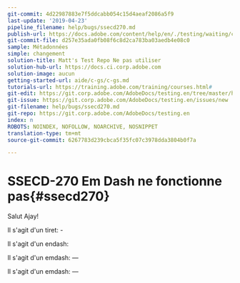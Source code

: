 ```yaml
---
git-commit: 4d22987883e7f5ddcabb054c15d4aeaf2086a5f9
last-update: '2019-04-23'
pipeline_filename: help/bugs/ssecd270.md
publish-url: https://docs.adobe.com/content/help/en/./testing/waiting/closed/ssecd270.html
git-commit-file: d257e35ada0fb08f6c8d2ca783ba03aedb4e08c0
sample: Métadonnées
simple: changement
solution-title: Matt's Test Repo Ne pas utiliser
solution-hub-url: https://docs.ci.corp.adobe.com
solution-image: aucun
getting-started-url: aide/c-gs/c-gs.md
tutorials-url: https://training.adobe.com/training/courses.html#
git-edit: https://git.corp.adobe.com/AdobeDocs/testing.en/tree/master/help/bugs/ssecd270.md
git-issue: https://git.corp.adobe.com/AdobeDocs/testing.en/issues/new
git-filename: help/bugs/ssecd270.md
git-repo: https://git.corp.adobe.com/AdobeDocs/testing.en
index: n
ROBOTS: NOINDEX, NOFOLLOW, NOARCHIVE, NOSNIPPET
translation-type: tm+mt
source-git-commit: 6267783d239cbca5f35fc07c3978dda3804b0f7a

---
```


# SSECD-270 Em Dash ne fonctionne pas{#ssecd270}

Salut Ajay!

Il s'agit d'un tiret: -

Il s'agit d'un endash:

Il s'agit d'un emdash: —

Il s'agit d'un emdash: —
